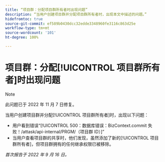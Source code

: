 ```yaml
---
title: “项目群：分配项目群所有者时出现问题”
description: “当用户创建项目群并分配项目群所有者时，出现本文中描述的问题。”
hidefromtoc: true
source-git-commit: ef589b0430dcc32edde3348960fe3116c863d25e
workflow-type: tm+mt
source-wordcount: '101'
ht-degree: 100%

---
```



# 项目群：分配[!UICONTROL 项目群所有者]时出现问题

>[!NOTE]
>
>此问题已于 2022 年 11 月 7 日修复。

当用户创建项目群并分配[!UICONTROL 项目群所有者]时，出现以下问题：

* 用户看到错误“[!UICONTROL 500：数据库错误：BizContext.commit 失败！/attask/api-internal/PRGM/（项目群 ID）]”
* 当用户查看项目群的共享时，他们发现，虽然添加了新的[!UICONTROL 项目群所有者]，但项目群拥有的任何继承权限已被移除。

_首次报告于 2022 年 9 月 16 日。_


